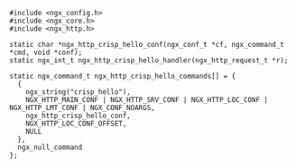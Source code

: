 	#include <ngx_config.h>  
	#include <ngx_core.h>  
	#include <ngx_http.h>

	static char *ngx_http_crisp_hello_conf(ngx_conf_t *cf, ngx_command_t *cmd, void *conf);  
	static ngx_int_t ngx_http_crisp_hello_handler(ngx_http_request_t *r);

	static ngx_command_t ngx_http_crisp_hello_commands[] = {  
	  {  
	    ngx_string("crisp_hello"),  
	    NGX_HTTP_MAIN_CONF | NGX_HTTP_SRV_CONF | NGX_HTTP_LOC_CONF | NGX_HTTP_LMT_CONF | NGX_CONF_NOARGS,  
	    ngx_http_crisp_hello_conf,  
	    NGX_HTTP_LOC_CONF_OFFSET,  
	    NULL  
	  },  
	  ngx_null_command  
	};
